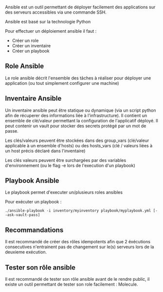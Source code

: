 Ansible est un outil permettant de déployer facilement des applications sur des serveurs accessibles via une commande SSH.

Ansible est basé sur la technologie Python

Pour effectuer un déploiement ansible il faut :
- Créer un role
- Créer un inventaire
- Créer un playbook

## Role Ansible

Le role ansible décrit l'ensemble des tâches à réaliser pour déployer une application (ou tout simplement configurer une machine)

## Inventaire Ansible

Un inventaire ansible peut être statique ou dynamique (via un script python afin de récuperer des informations liée à l'infrastructure).
Il contient un ensemble de clé/valeur permettant la configuration de l'applicatif déployé.
Il peut contenir un vault pour stocker des secrets protégé par un mot de passe.

Les clés/valeurs peuvent être stockées dans des group_vars (clé/valeur applicable à un ensemble d'hosts) ou des hosts_vars (clé / valeurs liées à un host précis déclaré dans l'inventaire)

Les clés valeurs peuvent être surchargées par des variables d'environnement (ou le flag -e lors de l'execution d'un playbook)

##  Playbook Ansible

Le playbook permet d'executer un/plusieurs roles ansibles

Pour exécuter un playbook : 

```shell 
./ansible-playbook -i inventory/myinventory playbook/myplaybook.yml [--ask-vault-pass]
```

## Recommandations

Il est recommandé de créer des rôles idempotents afin que 2 éxécutions consecutives n'entrainent pas de changement sur le(s) serveurs lors de la deuxieme exécution. 

## Tester son rôle ansible

Il est recommandé de tester son rôle ansible avant de le rendre public, il existe un outil permettant de tester son role facilement : Molecule.


